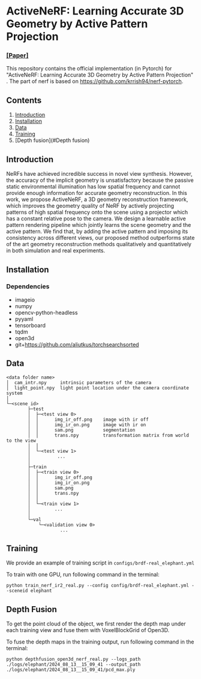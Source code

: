 # ActiveNeRF: Learning Accurate 3D Geometry by Active Pattern Projection
### [[Paper]]()
This repository contains the official implementation (in Pytorch) for "ActiveNeRF: Learning Accurate 3D Geometry by Active Pattern Projection" . The part of nerf is based on https://github.com/krrish94/nerf-pytorch. 

<!-- ### Citation -->


## Contents
1. [Introduction](#Introduction)
2. [Installation](#Installation)
3. [Data](#Data)
4. [Training](#Training)
5. [Depth fusion](#Depth fusion)

## Introduction
NeRFs have achieved incredible success in novel view synthesis. However, the accuracy of the implicit geometry is unsatisfactory because the passive static environmental illumination has low spatial frequency and cannot provide enough information for accurate geometry reconstruction. In this work, we propose ActiveNeRF, a 3D geometry reconstruction framework, which improves the geometry quality of NeRF by actively projecting patterns of high spatial frequency onto the scene using a projector which has a constant relative pose to the camera. We design a learnable active pattern rendering pipeline which jointly learns the scene geometry and the active pattern. We find that, by adding the active pattern and imposing its consistency across different views, our proposed method outperforms state of the art geometry reconstruction methods qualitatively and quantitatively in both simulation and real experiments. 

## Installation
### Dependencies
- imageio
- numpy
- opencv-python-headless
- pyyaml
- tensorboard
- tqdm
- open3d
- git+https://github.com/aliutkus/torchsearchsorted


## Data
```
<data folder name>
│  cam_intr.npy     intrinsic parameters of the camera
│  light_point.npy  light point location under the camera coordinate system
│
└─<scene id>
        ├─test
        │  ├─<test view 0>
        │  │      img_ir_off.png    image with ir off
        │  │      img_ir_on.png     image with ir on
        │  │      sam.png           segmentation
        │  │      trans.npy         transformation matrix from world to the view
        │  │
        │  └─<test view 1>
        │          ...
        │
        ├─train
        │  ├─<train view 0>
        │  │      img_ir_off.png
        │  │      img_ir_on.png
        │  │      sam.png
        │  │      trans.npy
        │  │
        │  └─<train view 1>
        │         ...
        │
        └─val
            └─<validation view 0>
                    ...
```

## Training
We provide an example of training script in `configs/brdf-real_elephant.yml`

To train with one GPU, run following command in the terminal:
```
python train_nerf_ir2_real.py --config config/brdf-real_elephant.yml --sceneid elephant
```

## Depth Fusion
To get the point cloud of the object, we first render the depth map under each training view and fuse them with VoxelBlockGrid of Open3D. 

To fuse the depth maps in the training output, run following command in the terminal:

```
python depthfusion_open3d_nerf_real.py --logs_path ./logs/elephant/2024_08_13__15_09_41 --output_path ./logs/elephant/2024_08_13__15_09_41/pcd_max.ply
```
